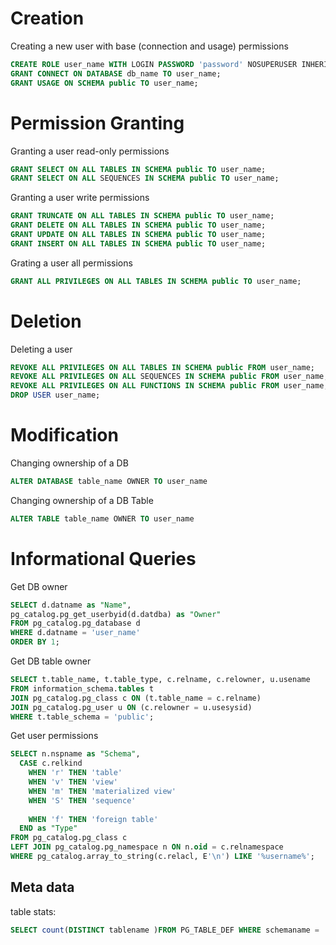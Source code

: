 # Creation
Creating a new user with base (connection and usage) permissions
```sql
CREATE ROLE user_name WITH LOGIN PASSWORD 'password' NOSUPERUSER INHERIT NOCREATEDB NOCREATEROLE NOREPLICATION VALID UNTIL 'infinity';
GRANT CONNECT ON DATABASE db_name TO user_name;
GRANT USAGE ON SCHEMA public TO user_name;
```

# Permission Granting
Granting a user read-only permissions
```sql
GRANT SELECT ON ALL TABLES IN SCHEMA public TO user_name;
GRANT SELECT ON ALL SEQUENCES IN SCHEMA public TO user_name;
```

Granting a user write permissions
```sql
GRANT TRUNCATE ON ALL TABLES IN SCHEMA public TO user_name;
GRANT DELETE ON ALL TABLES IN SCHEMA public TO user_name;
GRANT UPDATE ON ALL TABLES IN SCHEMA public TO user_name;
GRANT INSERT ON ALL TABLES IN SCHEMA public TO user_name;
```

Grating a user all permissions
```sql
GRANT ALL PRIVILEGES ON ALL TABLES IN SCHEMA public TO user_name;
```


# Deletion
Deleting a user
```sql
REVOKE ALL PRIVILEGES ON ALL TABLES IN SCHEMA public FROM user_name;
REVOKE ALL PRIVILEGES ON ALL SEQUENCES IN SCHEMA public FROM user_name;
REVOKE ALL PRIVILEGES ON ALL FUNCTIONS IN SCHEMA public FROM user_name;
DROP USER user_name;
```


# Modification
Changing ownership of a DB
```sql
ALTER DATABASE table_name OWNER TO user_name
```

Changing ownership of a DB Table
```sql
ALTER TABLE table_name OWNER TO user_name
```


# Informational Queries
Get DB owner
```sql
SELECT d.datname as "Name",
pg_catalog.pg_get_userbyid(d.datdba) as "Owner"
FROM pg_catalog.pg_database d
WHERE d.datname = 'user_name'
ORDER BY 1;
```

Get DB table owner
```sql
SELECT t.table_name, t.table_type, c.relname, c.relowner, u.usename
FROM information_schema.tables t
JOIN pg_catalog.pg_class c ON (t.table_name = c.relname)
JOIN pg_catalog.pg_user u ON (c.relowner = u.usesysid)
WHERE t.table_schema = 'public';
```

Get user permissions
```sql
SELECT n.nspname as "Schema",
  CASE c.relkind 
    WHEN 'r' THEN 'table' 
    WHEN 'v' THEN 'view' 
    WHEN 'm' THEN 'materialized view' 
    WHEN 'S' THEN 'sequence' 
    
    WHEN 'f' THEN 'foreign table' 
  END as "Type"
FROM pg_catalog.pg_class c
LEFT JOIN pg_catalog.pg_namespace n ON n.oid = c.relnamespace
WHERE pg_catalog.array_to_string(c.relacl, E'\n') LIKE '%username%';
```


## Meta data
table stats:  
```sql
SELECT count(DISTINCT tablename )FROM PG_TABLE_DEF WHERE schemaname = 'public';
```